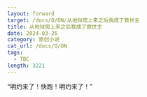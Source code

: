 ```yaml
---
layout: forward
target: /docs/O/ON/从地狱爬上来之后我成了救世主
title: 从地狱爬上来之后我成了救世主
date: 2024-03-26
category: 原创小说
cat_url: /docs/O/ON
tags: 
  - TBC
length: 3221
---
```


“明灼来了！快跑！明灼来了！”
